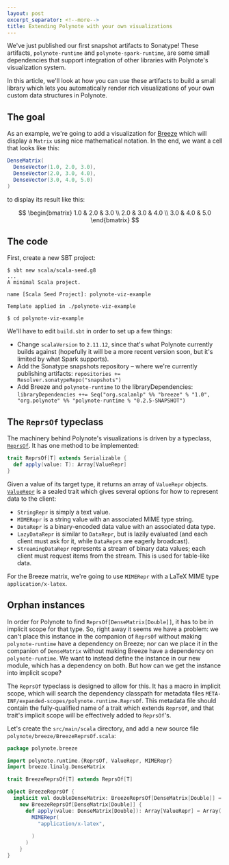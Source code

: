 ```yaml
---
layout: post
excerpt_separator: <!--more-->
title: Extending Polynote with your own visualizations
---
```


We've just published our first snapshot artifacts to Sonatype! These artifacts, `polynote-runtime` and `polynote-spark-runtime`,
are some small dependencies that support integration of other libraries with Polynote's visualization system.

In this article, we'll look at how you can use these artifacts to build a small library which lets you automatically
render rich visualizations of your own custom data structures in Polynote.

<!--more-->

## The goal

As an example, we're going to add a visualization for [Breeze](https://github.com/scalanlp/breeze) which will display
a `Matrix` using nice mathematical notation. In the end, we want a cell that looks like this:

```scala
DenseMatrix(
  DenseVector(1.0, 2.0, 3.0),
  DenseVector(2.0, 3.0, 4.0),
  DenseVector(3.0, 4.0, 5.0)
)
```

to display its result like this:

$$
\begin{bmatrix}
1.0 & 2.0 & 3.0 \\
2.0 & 3.0 & 4.0 \\
3.0 & 4.0 & 5.0
\end{bmatrix}
$$

## The code

First, create a new SBT project:

```
$ sbt new scala/scala-seed.g8
...
A minimal Scala project.

name [Scala Seed Project]: polynote-viz-example

Template applied in ./polynote-viz-example

$ cd polynote-viz-example 
```

We'll have to edit `build.sbt` in order to set up a few things:

- Change `scalaVersion` to `2.11.12`, since that's what Polynote currently builds against (hopefully it will be a more recent version soon, but it's limited by what Spark supports).
- Add the Sonatype snapshots repository – where we're currently publishing artifacts: `repositories += Resolver.sonatypeRepo("snapshots")`
- Add Breeze and `polynote-runtime` to the libraryDependencies: `libraryDependencies ++= Seq("org.scalanlp" %% "breeze" % "1.0", "org.polynote" %% "polynote-runtime % "0.2.5-SNAPSHOT")`

## The `ReprsOf` typeclass

The machinery behind Polynote's visualizations is driven by a typeclass, [`ReprsOf`](https://github.com/polynote/polynote/blob/master/polynote-runtime/src/main/scala/polynote/runtime/ReprsOf.scala).
It has one method to be implemented:

```scala
trait ReprsOf[T] extends Serializable {
  def apply(value: T): Array[ValueRepr]
}
```

Given a value of its target type, it returns an array of `ValueRepr` objects. [`ValueRepr`](https://github.com/polynote/polynote/blob/master/polynote-runtime/src/main/scala/polynote/runtime/ValueRepr.scala) is a sealed trait
which gives several options for how to represent data to the client:

* `StringRepr` is simply a text value.
* `MIMERepr` is a string value with an associated MIME type string.
* `DataRepr` is a binary-encoded data value with an associated data type.
* `LazyDataRepr` is similar to `DataRepr`, but is lazily evaluated (and each client must ask for it, while `DataRepr`s are eagerly broadcast).
* `StreamingDataRepr` represents a stream of binary data values; each client must request items from the stream. This is used for table-like data.

For the Breeze matrix, we're going to use `MIMERepr` with a LaTeX MIME type `application/x-latex`.

## Orphan instances

In order for Polynote to find `ReprsOf[DenseMatrix[Double]]`, it has to be in implicit scope for that type. So, right away
it seems we have a problem: we can't place this instance in the companion of `ReprsOf` without making `polynote-runtime`
have a dependency on Breeze; nor can we place it in the companion of `DenseMatrix` without making Breeze have a
dependency on `polynote-runtime`. We want to instead define the instance in our new module, which has a dependency
on both. But how can we get the instance into implicit scope?

The `ReprsOf` typeclass is designed to allow for this. It has a macro in implicit scope, which will search the
dependency classpath for metadata files `META-INF/expanded-scopes/polynote.runtime.ReprsOf`. This metadata file
should contain the fully-qualified name of a trait which extends `ReprsOf`, and that trait's implicit scope will be
effectively added to `ReprsOf`'s.

Let's create the `src/main/scala` directory, and add a new source file `polynote/breeze/BreezeReprsOf.scala`:

```scala
package polynote.breeze

import polynote.runtime.{ReprsOf, ValueRepr, MIMERepr}
import breeze.linalg.DenseMatrix

trait BreezeReprsOf[T] extends ReprsOf[T]

object BreezeReprsOf {
  implicit val doubleDenseMatrix: BreezeReprsOf[DenseMatrix[Double]] =
    new BreezeReprsOf[DenseMatrix[Double]] {
      def apply(value: DenseMatrix[Double]): Array[ValueRepr] = Array(
        MIMERepr(
          "application/x-latex",
          
        )
      )
    }
} 
```